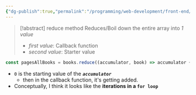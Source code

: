 ```yaml
---
{"dg-publish":true,"permalink":"/programming/web-development/front-end/react-js/00-essential-java-script/10-array-reduce-method/","tags":["programming","jsbasics","javascript","JS-Fundamentals"],"created":"2024-12-24T20:45:47.309+08:00"}
---
```



> [!abstract] reduce method
> Reduces/Boil down the entire array into _1 value_
> - _first value_: Callback function 
> - _second value_: Starter value


```js
const pagesAllBooks = books.reduce((accumulator, book) => accumulator + book.pages, 0)
```
- `0` is the starting value of the ___`accumulator`___
	- then in the callback function, it's getting added. 
- Conceptually, I think it looks like the __iterations in a `for loop`__

